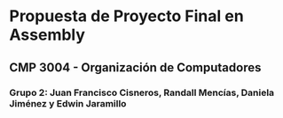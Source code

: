 # Propuesta de Proyecto Final en Assembly 
## CMP 3004 - Organización de Computadores
### Grupo 2: Juan Francisco Cisneros, Randall Mencías, Daniela Jiménez y Edwin Jaramillo 
